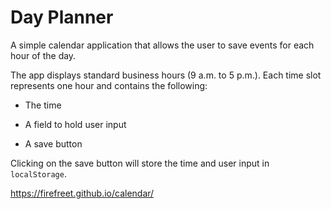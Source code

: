 # Day Planner

A simple calendar application that allows the user to save events for each hour of the day. 

The app displays standard business hours (9 a.m. to 5 p.m.). Each time slot represents one hour and contains the following:

* The time

* A field to hold user input

* A save button

Clicking on the save button will store the time and user input in `localStorage`.

https://firefreet.github.io/calendar/
